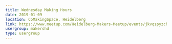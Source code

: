 ```yaml
---
title: Wednesday Making Hours
date: 2019-01-09
location: CoMakingSpace, Heidelberg
link: https://www.meetup.com/Heidelberg-Makers-Meetup/events/jkvqspyzcbmb/
usergroup: makershd
type: usergroup
---
```

